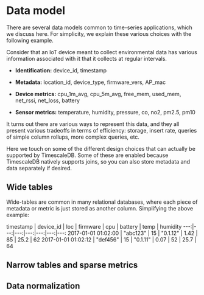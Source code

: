 # Data model

There are several data models common to time-series applications, which we
discuss here.  For simplicity, we explain these various choices with the
following example.

Consider that an IoT device meant to collect environmental data has various
information associated with it that it collects at regular intervals.

- **Identification:**  device_id, timestamp

- **Metadata:** location_id, device_type, firmware_vers, AP_mac

- **Device metrics:**  cpu_1m_avg, cpu_5m_avg, free_mem, used_mem, net_rssi, net_loss, battery

- **Sensor metrics:**  temperature, humidity, pressure, co, no2, pm2.5, pm10

It turns out there are various ways to represent this data, and they all
present various tradeoffs in terms of efficiency:  storage, insert rate,
queries of simple column rollups, more complex queries, etc.

Here we touch on some of the different design choices that can actually be
supported by TimescaleDB.  Some of these are enabled because TimescaleDB
natively supports joins, so you can also store metadata and data separately
if desired.

## Wide tables

Wide-tables are common in many relational databases, where each piece of metadata
or metric is just stored as another column.  Simplifying the above example:

timestamp | device_id | loc | firmware | cpu | battery | temp | humidity
---:|---:|---:|---:|---:|---:|---:
2017-01-01 01:02:00 | "abc123" | 15 | "0.1.12" | 1.42 | 85 | 25.2 | 62
2017-01-01 01:02:12 | "def456" | 15 | "0.1.11" | 0.07 | 52 | 25.7 | 64

## Narrow tables and sparse metrics


## Data normalization

